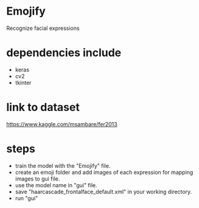 # Emojify
Recognize facial expressions


# dependencies include
- keras
- cv2
- tkinter


# link to dataset
https://www.kaggle.com/msambare/fer2013

# steps
- train the model with the "Emojify" file.
- create an emoji folder and add images of each expression for mapping images to gui file.
- use the model name in "gui" file.
- save "haarcascade_frontalface_default.xml" in your working directory.
- run "gui"
